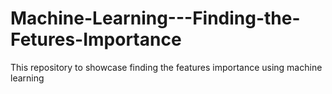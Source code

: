# Machine-Learning---Finding-the-Fetures-Importance
This repository to showcase finding the features importance using machine learning
